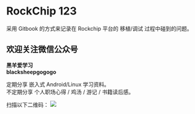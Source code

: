 # RockChip 123

采用 Gitbook 的方式来记录在 Rockchip 平台的 移植/调试 过程中碰到的问题。


## 欢迎关注微信公众号 
**黑羊爱学习**<br>**blacksheepgogogo**

定期分享 嵌入式 Android/Linux 学习资料。<br>不定期分享 个人职场心得 / 鸡汤 / 游记 / 书籍读后感。

扫描以下二维码：
![](http://ww1.sinaimg.cn/large/ba061518gy1fjskczerf6j20p00f0jx7.jpg)